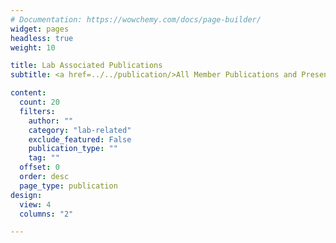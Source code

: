 ```yaml
---
# Documentation: https://wowchemy.com/docs/page-builder/
widget: pages
headless: true
weight: 10

title: Lab Associated Publications
subtitle: <a href=../../publication/>All Member Publications and Presentations</a>

content:
  count: 20
  filters:
    author: ""
    category: "lab-related"
    exclude_featured: False
    publication_type: ""
    tag: ""
  offset: 0
  order: desc
  page_type: publication
design:
  view: 4
  columns: "2"

---
```

